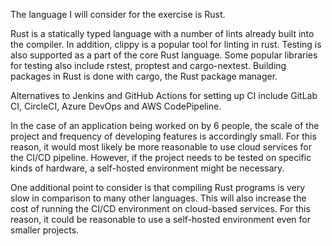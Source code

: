 The language I will consider for the exercise is Rust.

Rust is a statically typed language with a number of lints already built into the compiler. In addition, clippy is a popular tool for linting in rust. Testing is also supported as a part of the core Rust language. Some popular libraries for testing also include rstest, proptest and cargo-nextest. Building packages in Rust is done with cargo, the Rust package manager.

Alternatives to Jenkins and GitHub Actions for setting up CI include GitLab CI, CircleCI, Azure DevOps and AWS CodePipeline.

In the case of an application being worked on by 6 people, the scale of the project and frequency of developing features is accordingly small. For this reason, it would most likely be more reasonable to use cloud services for the CI/CD pipeline. However, if the project needs to be tested on specific kinds of hardware, a self-hosted environment might be necessary.

One additional point to consider is that compiling Rust programs is very slow in comparison to many other languages. This will also increase the cost of running the CI/CD environment on cloud-based services. For this reason, it could be reasonable to use a self-hosted environment even for smaller projects.

